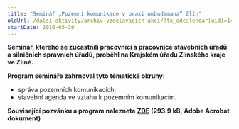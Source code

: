 ```yaml
---
title: "Seminář „Pozemní komunikace v praxi ombudsmana“ Zlín"
oldUrl: /dalsi-aktivity/archiv-vzdelavacich-akci/?tx_odcalendar[uid]=142&cHash=06863426f633127d371ca5025ce95970
startDate: 2016-05-30
---
```


<p><b>Seminář, kterého se zúčastnili pracovníci a pracovnice stavebních úřadů a silničních správních úřadů, proběhl na Krajském úřadu Zlínského kraje ve Zlíně.</b></p>
<p><b>Program semináře zahrnoval tyto tématické okruhy:</b></p>
<p></p><ul><li>správa pozemních komunikacích;</li><li>stavební agenda ve vztahu k pozemním komunikacím.</li></ul><p><b>Související pozvánku a program naleznete <a href="https://www.ochrance.cz/fileadmin/user_upload/projekt_ESF/ARCHIV_2016/SEMINARE_ARCHIV/05_30_Pozemni_komunikace_v_praxi_ombudsmana_pozvanka.pdf" target="_blank">ZDE</a> (293.9 kB, Adobe Acrobat dokument)</b></p>
<p></p>
